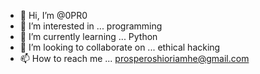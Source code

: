 - 👋 Hi, I’m @0PR0
- 👀 I’m interested in ... programming
- 🌱 I’m currently learning ... Python
- 💞️ I’m looking to collaborate on ... ethical hacking
- 📫 How to reach me ... prosperoshioriamhe@gmail.com

<!---
0PR0/0PR0 is a ✨ special ✨ repository because its `README.md` (this file) appears on your GitHub profile.
You can click the Preview link to take a look at your changes.
--->
